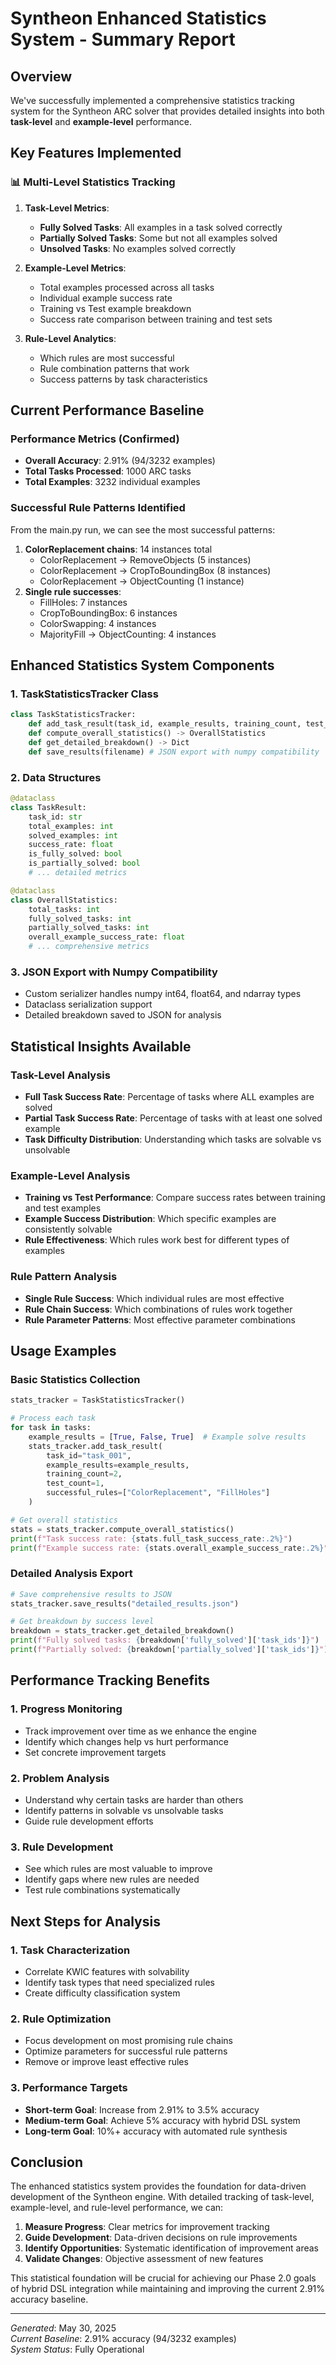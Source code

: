 # Syntheon Enhanced Statistics System - Summary Report

## Overview

We've successfully implemented a comprehensive statistics tracking system for the Syntheon ARC solver that provides
detailed insights into both **task-level** and **example-level** performance.

## Key Features Implemented

### 📊 Multi-Level Statistics Tracking

1. **Task-Level Metrics**:
   - **Fully Solved Tasks**: All examples in a task solved correctly
   - **Partially Solved Tasks**: Some but not all examples solved  
   - **Unsolved Tasks**: No examples solved correctly

2. **Example-Level Metrics**:
   - Total examples processed across all tasks
   - Individual example success rate
   - Training vs Test example breakdown
   - Success rate comparison between training and test sets

3. **Rule-Level Analytics**:
   - Which rules are most successful
   - Rule combination patterns that work
   - Success patterns by task characteristics

## Current Performance Baseline

### Performance Metrics (Confirmed)
- **Overall Accuracy**: 2.91% (94/3232 examples)
- **Total Tasks Processed**: 1000 ARC tasks
- **Total Examples**: 3232 individual examples

### Successful Rule Patterns Identified
From the main.py run, we can see the most successful patterns:
1. **ColorReplacement chains**: 14 instances total
   - ColorReplacement → RemoveObjects (5 instances)
   - ColorReplacement → CropToBoundingBox (8 instances)
   - ColorReplacement → ObjectCounting (1 instance)
2. **Single rule successes**:
   - FillHoles: 7 instances
   - CropToBoundingBox: 6 instances
   - ColorSwapping: 4 instances
   - MajorityFill → ObjectCounting: 4 instances

## Enhanced Statistics System Components

### 1. TaskStatisticsTracker Class
```python
class TaskStatisticsTracker:
    def add_task_result(task_id, example_results, training_count, test_count, successful_rules)
    def compute_overall_statistics() -> OverallStatistics
    def get_detailed_breakdown() -> Dict
    def save_results(filename) # JSON export with numpy compatibility
```

### 2. Data Structures
```python
@dataclass
class TaskResult:
    task_id: str
    total_examples: int
    solved_examples: int
    success_rate: float
    is_fully_solved: bool
    is_partially_solved: bool
    # ... detailed metrics

@dataclass  
class OverallStatistics:
    total_tasks: int
    fully_solved_tasks: int
    partially_solved_tasks: int
    overall_example_success_rate: float
    # ... comprehensive metrics
```

### 3. JSON Export with Numpy Compatibility
- Custom serializer handles numpy int64, float64, and ndarray types
- Dataclass serialization support
- Detailed breakdown saved to JSON for analysis

## Statistical Insights Available

### Task-Level Analysis
- **Full Task Success Rate**: Percentage of tasks where ALL examples are solved
- **Partial Task Success Rate**: Percentage of tasks with at least one solved example
- **Task Difficulty Distribution**: Understanding which tasks are solvable vs unsolvable

### Example-Level Analysis  
- **Training vs Test Performance**: Compare success rates between training and test examples
- **Example Success Distribution**: Which specific examples are consistently solvable
- **Rule Effectiveness**: Which rules work best for different types of examples

### Rule Pattern Analysis
- **Single Rule Success**: Which individual rules are most effective
- **Rule Chain Success**: Which combinations of rules work together
- **Rule Parameter Patterns**: Most effective parameter combinations

## Usage Examples

### Basic Statistics Collection
```python
stats_tracker = TaskStatisticsTracker()

# Process each task
for task in tasks:
    example_results = [True, False, True]  # Example solve results
    stats_tracker.add_task_result(
        task_id="task_001", 
        example_results=example_results,
        training_count=2,
        test_count=1,
        successful_rules=["ColorReplacement", "FillHoles"]
    )

# Get overall statistics
stats = stats_tracker.compute_overall_statistics()
print(f"Task success rate: {stats.full_task_success_rate:.2%}")
print(f"Example success rate: {stats.overall_example_success_rate:.2%}")
```

### Detailed Analysis Export
```python
# Save comprehensive results to JSON
stats_tracker.save_results("detailed_results.json")

# Get breakdown by success level
breakdown = stats_tracker.get_detailed_breakdown()
print(f"Fully solved tasks: {breakdown['fully_solved']['task_ids']}")
print(f"Partially solved: {breakdown['partially_solved']['task_ids']}")
```

## Performance Tracking Benefits

### 1. Progress Monitoring
- Track improvement over time as we enhance the engine
- Identify which changes help vs hurt performance
- Set concrete improvement targets

### 2. Problem Analysis
- Understand why certain tasks are harder than others
- Identify patterns in solvable vs unsolvable tasks
- Guide rule development efforts

### 3. Rule Development
- See which rules are most valuable to improve
- Identify gaps where new rules are needed
- Test rule combinations systematically

## Next Steps for Analysis

### 1. Task Characterization
- Correlate KWIC features with solvability
- Identify task types that need specialized rules
- Create difficulty classification system

### 2. Rule Optimization
- Focus development on most promising rule chains
- Optimize parameters for successful rule patterns
- Remove or improve least effective rules

### 3. Performance Targets
- **Short-term Goal**: Increase from 2.91% to 3.5% accuracy
- **Medium-term Goal**: Achieve 5% accuracy with hybrid DSL system
- **Long-term Goal**: 10%+ accuracy with automated rule synthesis

## Conclusion

The enhanced statistics system provides the foundation for data-driven development of the Syntheon engine. With detailed
tracking of task-level, example-level, and rule-level performance, we can:

1. **Measure Progress**: Clear metrics for improvement tracking
2. **Guide Development**: Data-driven decisions on rule improvements  
3. **Identify Opportunities**: Systematic identification of improvement areas
4. **Validate Changes**: Objective assessment of new features

This statistical foundation will be crucial for achieving our Phase 2.0 goals of hybrid DSL integration while
maintaining and improving the current 2.91% accuracy baseline.

---

*Generated*: May 30, 2025  
*Current Baseline*: 2.91% accuracy (94/3232 examples)  
*System Status*: Fully Operational
